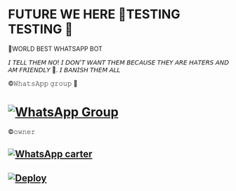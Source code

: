 # FUTURE WE HERE 🚩TESTING TESTING 🍹

🎯WORLD BEST WHATSAPP BOT

𝘐 𝘛𝘌𝘓𝘓 𝘛𝘏𝘌𝘔 𝘕𝘖! 𝘐 𝘋𝘖𝘕'𝘛 𝘞𝘈𝘕𝘛 𝘛𝘏𝘌𝘔 𝘉𝘌𝘊𝘈𝘜𝘚𝘌 𝘛𝘏𝘌𝘠 𝘈𝘙𝘌 𝘏𝘈𝘛𝘌𝘙𝘚 𝘈𝘕𝘋 𝘈𝘔 𝘍𝘙𝘐𝘌𝘕𝘋𝘓𝘠 🚩. 𝘐 𝘉𝘈𝘕𝘐𝘚𝘏 𝘛𝘏𝘌𝘔 𝘈𝘓𝘓

©𝚆𝚑𝚊𝚝𝚜𝙰𝚙𝚙 𝚐𝚛𝚘𝚞𝚙 🍃

# [![WhatsApp Group](https://img.shields.io/badge/WhatsApp-25D366?style=for-the-badge&logo=whatsapp&logoColor=white)](https://chat.whatsapp.com/IDZRRpcy0ZpLCetx1I9rFt)

©𝚘𝚠𝚗𝚎𝚛

## [![WhatsApp carter](https://img.shields.io/badge/WhatsApp-25D366?style=for-the-badge&logo=whatsapp&logoColor=white)](https://wa.me/265994894966) 

## [![Deploy](https://www.herokucdn.com/deploy/button.png)](https://heroku.com/deploy?template=https://github.com/dark-worf/FUTURE-BOTTO/blob/main)

